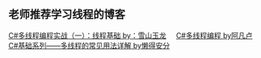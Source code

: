 ## 老师推荐学习线程的博客
[C#多线程编程实战（一）：线程基础 by：雪山玉龙](https://www.cnblogs.com/wangyulong/p/7750346.html)    
[C#多线程编程 by阿凡卢](https://www.cnblogs.com/luxiaoxun/p/3280146.html)   
[C#基础系列——多线程的常见用法详解 by懒得安分](https://www.cnblogs.com/landeanfen/p/4704139.html)   
